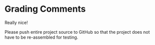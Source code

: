 # Grading Comments

Really nice!

Please push entire project source to GitHub so that the project does not have to be re-assembled for testing.
